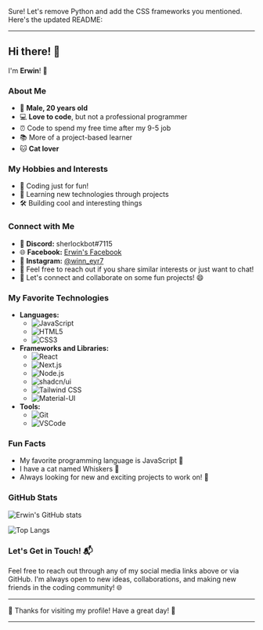 Sure! Let's remove Python and add the CSS frameworks you mentioned. Here's the updated README:

---

## Hi there! 👋

I'm **Erwin**! 🌟

### About Me

- 👦 **Male, 20 years old**
- 💻 **Love to code**, but not a professional programmer
- ⏰ Code to spend my free time after my 9-5 job
- 📚 More of a project-based learner
- 🐱 **Cat lover**

### My Hobbies and Interests

- 🌈 Coding just for fun!
- 📖 Learning new technologies through projects
- 🛠️ Building cool and interesting things

### Connect with Me

- 💬 **Discord:** sherlockbot#7115
- 🌐 **Facebook:** [Erwin's Facebook](https://www.facebook.com/ewingthesky)
- 📸 **Instagram:** [@winn_eyr7](https://www.instagram.com/winn_eyr7)
- 📧 Feel free to reach out if you share similar interests or just want to chat!
- 🤝 Let's connect and collaborate on some fun projects! 😄

### My Favorite Technologies

- **Languages:**
  - ![JavaScript](https://img.shields.io/badge/-JavaScript-F7DF1E?logo=javascript&logoColor=black)
  - ![HTML5](https://img.shields.io/badge/-HTML5-E34F26?logo=html5&logoColor=white)
  - ![CSS3](https://img.shields.io/badge/-CSS3-1572B6?logo=css3&logoColor=white)
- **Frameworks and Libraries:**
  - ![React](https://img.shields.io/badge/-React-61DAFB?logo=react&logoColor=black)
  - ![Next.js](https://img.shields.io/badge/-Next.js-000000?logo=next.js&logoColor=white)
  - ![Node.js](https://img.shields.io/badge/-Node.js-339933?logo=node.js&logoColor=white)
  - ![shadcn/ui](https://img.shields.io/badge/-shadcn/ui-000000?logo=shadcn/ui&logoColor=white)
  - ![Tailwind CSS](https://img.shields.io/badge/-Tailwind_CSS-38B2AC?logo=tailwind-css&logoColor=white)
  - ![Material-UI](https://img.shields.io/badge/-Material--UI-0081CB?logo=material-ui&logoColor=white)
- **Tools:**
  - ![Git](https://img.shields.io/badge/-Git-F05032?logo=git&logoColor=white)
  - ![VSCode](https://img.shields.io/badge/-VSCode-007ACC?logo=visual-studio-code&logoColor=white)

### Fun Facts

- My favorite programming language is JavaScript 💛
- I have a cat named Whiskers 🐾
- Always looking for new and exciting projects to work on! 🚀

### GitHub Stats

![Erwin's GitHub stats](https://github-readme-stats.vercel.app/api?username=WinnFreeza27&show_icons=true&theme=radical)

![Top Langs](https://github-readme-stats.vercel.app/api/top-langs/?username=WinnFreeza27&layout=compact&theme=radical)

### Let's Get in Touch! 📬

Feel free to reach out through any of my social media links above or via GitHub. I'm always open to new ideas, collaborations, and making new friends in the coding community! 🌐

---

🌟 Thanks for visiting my profile! Have a great day! 🌟

---
